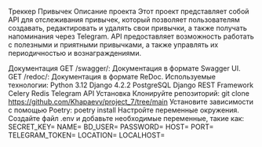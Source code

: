Треккер Привычек
Описание проекта
Этот проект представляет собой API для отслеживания привычек, который позволяет пользователям создавать, редактировать и удалять свои привычки, а также получать напоминания через Telegram. API предоставляет возможность работать с полезными и приятными привычками, а также управлять их периодичностью и вознаграждениями.

Документация
GET /swagger/: Документация в формате Swagger UI.
GET /redoc/: Документация в формате ReDoc.
Используемые технологии:
Python 3.12
Django 4.2.2
PostgreSQL
Django REST Framework
Celery
Redis
Telegram API
Установка
Клонируйте репозиторий:
git clone https://github.com/Khapaevv/project_7/tree/main
Установите зависимости с помощью Poetry:
poetry install
Настройте переменные окружения. Создайте файл .env и добавьте необходимые переменные, такие как:
SECRET_KEY=
NAME=
BD_USER=
PASSWORD=
HOST=
PORT=
TELEGRAM_TOKEN=
LOCATION=
LOCALHOST=
